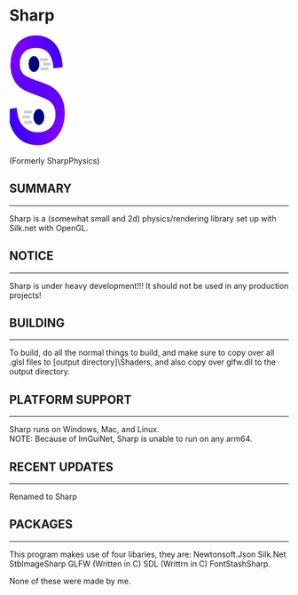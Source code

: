 
# Sharp #

<img src="./logo.png" width="100" height="200" alt="SharpPhysics logo (scaled)">

(Formerly SharpPhysics)

## SUMMARY ##

---------------------------------------------------------

Sharp is a (somewhat small and 2d) physics/rendering library set up with Silk.net with OpenGL.

## NOTICE ##

---------------------------------------------------------
Sharp is under heavy development!!!
It should not be used in any production projects!

## BUILDING ##

---------------------------------------------------------

To build, do all the normal things to build, and make sure to copy over all .glsl files to [output directory]\Shaders,
and also copy over glfw.dll to the output directory.

## PLATFORM SUPPORT ##

---------------------------------------------------------

Sharp runs on Windows, Mac, and Linux. <br>
NOTE: Because of ImGuiNet, Sharp is unable to run on any arm64.

## RECENT UPDATES ##

---------------------------------------------------------

Renamed to Sharp

## PACKAGES ##

---------------------------------------------------------

This program makes use of four libaries, they are:
Newtonsoft.Json
Silk.Net
StbImageSharp
GLFW (Written in C)
SDL (Writtrn in C)
FontStashSharp.

None of these were made by me.
